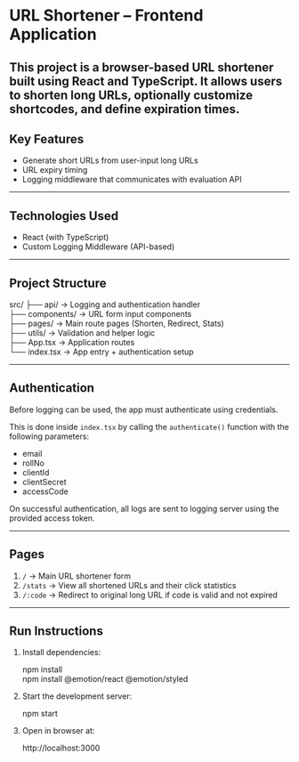# URL Shortener – Frontend Application

This project is a browser-based URL shortener built using React and TypeScript. It allows users to shorten long URLs, optionally customize shortcodes, and define expiration times.
---

## Key Features

- Generate short URLs from user-input long URLs
- URL expiry timing 
- Logging middleware that communicates with evaluation API

---

## Technologies Used

- React (with TypeScript)
- Custom Logging Middleware (API-based)

---

## Project Structure

src/
├── api/               → Logging and authentication handler  
├── components/        → URL form input components  
├── pages/             → Main route pages (Shorten, Redirect, Stats)  
├── utils/             → Validation and helper logic  
├── App.tsx            → Application routes  
└── index.tsx          → App entry + authentication setup  

---

## Authentication

Before logging can be used, the app must authenticate using credentials.

This is done inside `index.tsx` by calling the `authenticate()` function with the following parameters:

- email
- rollNo
- clientId
- clientSecret
- accessCode

On successful authentication, all logs are sent to logging server using the provided access token.

---

##  Pages

1. `/` → Main URL shortener form  
2. `/stats` → View all shortened URLs and their click statistics  
3. `/:code` → Redirect to original long URL if code is valid and not expired

---

##  Run Instructions

1. Install dependencies:

   npm install  
   npm install @emotion/react @emotion/styled

2. Start the development server:

   npm start

3. Open in browser at:

   http://localhost:3000

